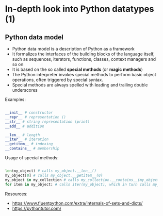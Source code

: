 # In-depth look into Python datatypes (1)

## Python data model

* Python data model is a description of Python as a framework
* It formalizes the interfaces of the building blocks of the language itself, such as sequences, iterators, functions, classes, context managers and so on
* It is based on the so called **special methods** (or **magic methods**)
* The Python interpreter invokes special methods to perform basic object
operations, often triggered by special syntax.
* Special methods are always spelled with leading and trailing double underscores

Examples:

```python

__init__ # constructor
__repr__ # representation ()
__str__ # string representation (print)
__add__ # addition

__len__ # length
__iter__ # iteration
__getitem__ # indexing
__contains__ # membership
```

Usage of special methods:

```python

len(my_object) # calls my_object.__len__()
my_object[0] # calls my_object.__getitem__(0)
my_object in my_collection # calls my_collection.__contains__(my_object)
for item in my_object: # calls iter(my_object), which in turn calls my_object.__iter__()
```

Resources:

* <https://www.fluentpython.com/extra/internals-of-sets-and-dicts/>
* <https://pythontutor.com/>

